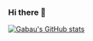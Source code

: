### Hi there 👋

<!--
**Gabau/Gabau** is a ✨ _special_ ✨ repository because its `README.md` (this file) appears on your GitHub profile.

Here are some ideas to get you started:

- 🔭 I’m currently working on ...
- 🌱 I’m currently learning ...
- 👯 I’m looking to collaborate on ...
- 🤔 I’m looking for help with ...
- 💬 Ask me about ...
- 📫 How to reach me: ...
- 😄 Pronouns: ...
- ⚡ Fun fact: ...
-->
[![Gabau's GitHub stats](https://github-readme-stats-ten-gilt.vercel.app/api?username=Gabau&count_private=true)](https://github.com/anuraghazra/github-readme-stats)
